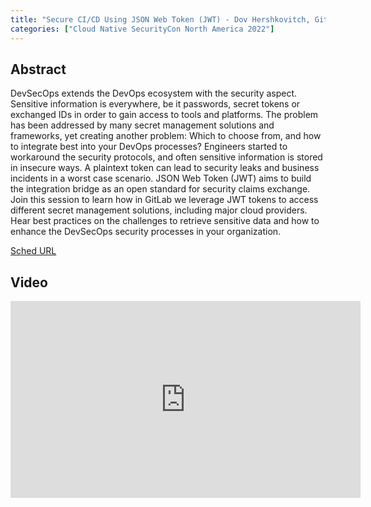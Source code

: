 ```yaml
---
title: "Secure CI/CD Using JSON Web Token (JWT) - Dov Hershkovitch, GitLab"
categories: ["Cloud Native SecurityCon North America 2022"]
---
```


## Abstract

DevSecOps extends the DevOps ecosystem with the security aspect. Sensitive information is everywhere, be it passwords, secret tokens or exchanged IDs in order to gain access to tools and platforms. The problem has been addressed by many secret management solutions and frameworks, yet creating another problem: Which to choose from, and how to integrate best into your DevOps processes? Engineers started to workaround the security protocols, and often sensitive information is stored in insecure ways. A plaintext token can lead to security leaks and business incidents in a worst case scenario. JSON Web Token (JWT) aims to build the integration bridge as an open standard for security claims exchange. Join this session to learn how in GitLab we leverage JWT tokens to access different secret management solutions, including major cloud providers. Hear best practices on the challenges to retrieve sensitive data and how to enhance the DevSecOps security processes in your organization.

[Sched URL](https://cloudnativesecurityconna22.sched.com/event/28d62501ce505ff40361876a38b3b834)

## Video

<iframe width='560' height='315' src='https://www.youtube.com/embed/YgX9XoWQ7MI' frameborder='0' allow='accelerometer; autoplay; encrypted-media; gyroscope; picture-in-picture' allowfullscreen></iframe>
